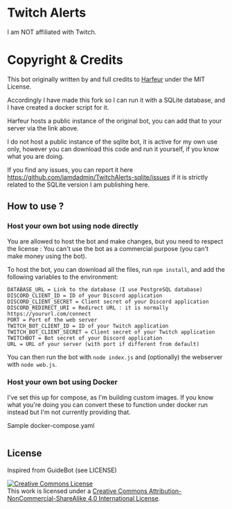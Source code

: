 # Twitch Alerts

I am NOT affiliated with Twitch.

# Copyright & Credits

This bot originally written by and full credits to [Harfeur](https://github.com/Harfeur/TwitchAlerts) under the MIT License.

Accordingly I have made this fork so I can run it with a SQLite database, and I have created a docker script for it.

Harfeur hosts a public instance of the original bot, you can add that to your server via the link above.

I do not host a public instance of the sqlite bot, it is active for my own use only, however you can download this code and run it yourself, if you know what you are doing.

If you find any issues, you can report it here https://github.com/iamdadmin/TwitchAlerts-sqlite/issues if it is strictly related to the SQLite version I am publishing here.

## How to use  ?

### Host your own bot using node directly

You are allowed to host the bot and make changes, but you need to respect the license : You can't use the bot as a commercial purpose (you can't make money using the bot).

To host the bot, you can download all the files, run `npm install`, and add the following variables to the environment:
```
DATABASE_URL = Link to the database (I use PostgreSQL database)
DISCORD_CLIENT_ID = ID of your Discord application
DISCORD_CLIENT_SECRET = Client secret of your Discord application
DISCORD_REDIRECT_URI = Redirect URL : it is normally https://yoururl.com/connect
PORT = Port of the web server
TWITCH_BOT_CLIENT_ID = ID of your Twitch application
TWITCH_BOT_CLIENT_SECRET = Client secret of your Twitch application
TWITCHBOT = Bot secret of your Discord application
URL = URL of your server (with port if different from default)
```

You can then run the bot with `node index.js` and (optionally) the webserver with `node web.js`.

### Host your own bot using Docker

I've set this up for compose, as I'm building custom images. If you know what you're doing you can convert these to function under docker run instead but I'm not currently providing that.

Sample docker-compose.yaml
```docker

```

## License

Inspired from GuideBot (see LICENSE)

<a rel="license" href="http://creativecommons.org/licenses/by-nc-sa/4.0/"><img alt="Creative Commons License" style="border-width:0" src="https://i.creativecommons.org/l/by-nc-sa/4.0/88x31.png" /></a><br />This work is licensed under a <a rel="license" href="http://creativecommons.org/licenses/by-nc-sa/4.0/">Creative Commons Attribution-NonCommercial-ShareAlike 4.0 International License</a>.
